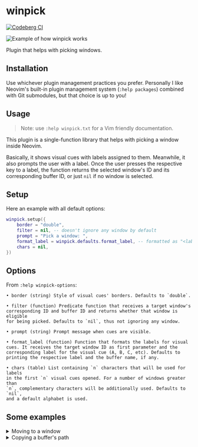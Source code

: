 # winpick

[![Codeberg CI](https://ci.codeberg.org/api/badges/gbrlsnchs/winpick.nvim/status.svg)](https://codeberg.org/gbrlsnchs/winpick.nvim/commits/branch/trunk)

![Example of how winpick works](https://i.imgur.com/4xACRUJ.png)

Plugin that helps with picking windows.

## Installation
Use whichever plugin management practices you prefer. Personally I like Neovim's built-in plugin
management system (`:help packages`) combined with Git submodules, but that choice is up to you!

## Usage

> Note: use `:help winpick.txt` for a Vim friendly documentation.

This plugin is a single-function library that helps with picking a window inside Neovim.

Basically, it shows visual cues with labels assigned to them. Meanwhile, it also prompts the user
with a label. Once the user presses the respective key to a label, the function returns the selected
window's ID and its corresponding buffer ID, or just `nil` if no window is selected.

## Setup
Here an example with all default options:
```lua
winpick.setup({
	border = "double",
	filter = nil, -- doesn't ignore any window by default
	prompt = "Pick a window: ",
	format_label = winpick.defaults.format_label, -- formatted as "<label>: <buffer name>"
	chars = nil,
})
```

## Options
From `:help winpick-options`:
```vimhelp
• border (string) Style of visual cues' borders. Defaults to `double`.

• filter (function) Predicate function that receives a target window's
corresponding ID and buffer ID and returns whether that window is eligible
for being picked. Defaults to `nil`, thus not ignoring any window.

• prompt (string) Prompt message when cues are visible.

• format_label (function) Function that formats the labels for visual
cues. It receives the target window ID as first parameter and the
corresponding label for the visual cue (A, B, C, etc). Defaults to
printing the respective label and the buffer name, if any.

• chars (table) List containing `n` characters that will be used for labels
in the first `n` visual cues opened. For a number of windows greater than
`n`, complementary characters will be additionally used. Defaults to `nil`,
and a default alphabet is used.
```

## Some examples
<details>
<summary>Moving to a window</summary>

```lua
local winid = winpick.select()

if winid then
	vim.api.nvim_set_current_win(winid)
end
```

</details>

<details>
<summary>Copying a buffer's path</summary>

```lua
local winid, bufnr = winpick.select({
	filter = function(winid, bufnr)
		if vim.api.nvim_buf_get_option(bufnr, "buftype") == "terminal" then
			return false
		end

		return winpick.defaults.filter(winid, bufnr)
	end,
})

if not winid then
	return
end

local name = api.nvim_buf_get_name(bufnr)
if name then
	vim.fn.setreg("+", vim.fn.fnamemodify(name, ":~:."))
end
```

</details>
